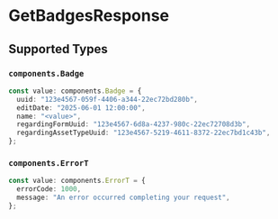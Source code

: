 # GetBadgesResponse


## Supported Types

### `components.Badge`

```typescript
const value: components.Badge = {
  uuid: "123e4567-059f-4406-a344-22ec72bd280b",
  editDate: "2025-06-01 12:00:00",
  name: "<value>",
  regardingFormUuid: "123e4567-6d8a-4237-980c-22ec72708d3b",
  regardingAssetTypeUuid: "123e4567-5219-4611-8372-22ec7bd1c43b",
};
```

### `components.ErrorT`

```typescript
const value: components.ErrorT = {
  errorCode: 1000,
  message: "An error occurred completing your request",
};
```

